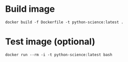 # Build image

    docker build -f Dockerfile -t python-science:latest .

# Test image (optional)

    docker run --rm -i -t python-science:latest bash